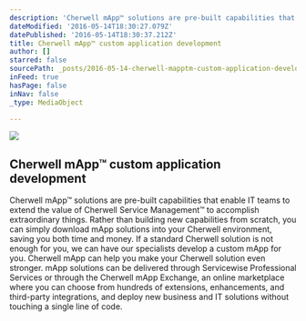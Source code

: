 ```yaml
---
description: 'Cherwell mApp™ solutions are pre-built capabilities that enable IT teams to extend the value of Cherwell Service Management™ to accomplish extraordinary things. Rather than building new capabilities from scratch, you can simply download mApp solutions into your Cherwell environment, saving you both time and money. If a standard Cherwell solution is not enough for you, we can have our specialists develop a custom mApp for you. Cherwell mApp can help you make your Cherwell solution even stronger. mApp solutions can be delivered through Servicewise Professional Services or through the Cherwell mApp Exchange, an online marketplace where you can choose from hundreds of extensions, enhancements, and third-party integrations, and deploy new business and IT solutions without touching a single line of code. '
dateModified: '2016-05-14T18:30:27.079Z'
datePublished: '2016-05-14T18:30:37.212Z'
title: Cherwell mApp™ custom application development
author: []
starred: false
sourcePath: _posts/2016-05-14-cherwell-mapptm-custom-application-development.md
inFeed: true
hasPage: false
inNav: false
_type: MediaObject

---
```

<article style=""><img src="https://the-grid-user-content.s3-us-west-2.amazonaws.com/3d84ce3e-fe6b-4d3e-bfe6-655d1117948d.jpg" /><h1>Cherwell mApp™ custom application development</h1><p>Cherwell mApp™ solutions are pre-built capabilities that enable IT teams to extend the value of Cherwell Service Management™ to accomplish extraordinary things. Rather than building new capabilities from scratch, you can simply download mApp solutions into your Cherwell environment, saving you both time and money. If a standard Cherwell solution is not enough for you, we can have our specialists develop a custom mApp for you. Cherwell mApp can help you make your Cherwell solution even stronger. mApp solutions can be delivered through Servicewise Professional Services or through the Cherwell mApp Exchange, an online marketplace where you can choose from hundreds of extensions, enhancements, and third-party integrations, and deploy new business and IT solutions without touching a single line of code. </p></article>